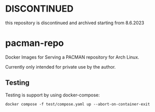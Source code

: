 # DISCONTINUED
this repository is discontinued and archived starting from 8.6.2023

# pacman-repo
Docker Images for Serving a PACMAN repository for Arch Linux.

Currently only intended for private use by the author.

## Testing
Testing is support by using docker-compose:

`docker compose -f test/compose.yaml up --abort-on-container-exit`
